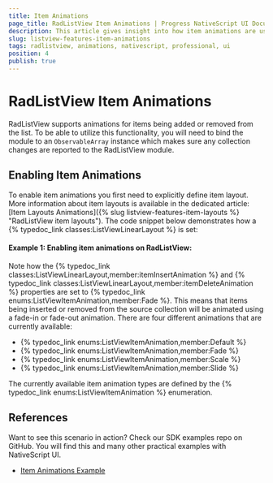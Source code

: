 ```yaml
---
title: Item Animations
page_title: RadListView Item Animations | Progress NativeScript UI Documentation
description: This article gives insight into how item animations are used with RadListView.
slug: listview-features-item-animations
tags: radlistview, animations, nativescript, professional, ui
position: 4
publish: true
---
```

# RadListView Item Animations
RadListView supports animations for items being added or removed from the list. To be able to utilize this functionality, you will need to bind the module to an `ObservableArray` instance which makes sure any collection changes are reported to the RadListView module.

## Enabling Item Animations
To enable item animations you first need to explicitly define item layout. More information about item layouts is available in the dedicated article: [Item Layouts Animations]({% slug listview-features-item-layouts %} "RadListView item layouts"). The code snippet below demonstrates how a {% typedoc_link classes:ListViewLinearLayout %} is set:

#### __Example 1: Enabling item animations on RadListView:__
<snippet id='listview-item-animations-xml'/>

Note how the {% typedoc_link classes:ListViewLinearLayout,member:itemInsertAnimation %} and {% typedoc_link classes:ListViewLinearLayout,member:itemDeleteAnimation %} properties are set to {% typedoc_link enums:ListViewItemAnimation,member:Fade %}. This means that items being inserted or removed from the source collection will be animated using a fade-in or fade-out animation. There are four different animations that are currently available:

* {% typedoc_link enums:ListViewItemAnimation,member:Default %}
* {% typedoc_link enums:ListViewItemAnimation,member:Fade %}
* {% typedoc_link enums:ListViewItemAnimation,member:Scale %}
* {% typedoc_link enums:ListViewItemAnimation,member:Slide %}

The currently available item animation types are defined by the {% typedoc_link enums:ListViewItemAnimation %} enumeration.

## References
Want to see this scenario in action?
Check our SDK examples repo on GitHub. You will find this and many other practical examples with NativeScript UI.

* [Item Animations Example](https://github.com/NativeScript/nativescript-ui-samples/tree/master/listview/app/examples/item-animations)
